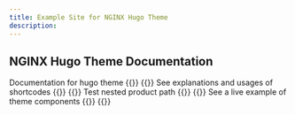```yaml
---
title: Example Site for NGINX Hugo Theme
description: 
---
```


## NGINX Hugo Theme Documentation 
Documentation for hugo theme
{{<card-section>}}
  {{<card title="Test Product" titleUrl="/test-product/" icon="test-tubes"  isLanding="true">}}
    See explanations and usages of shortcodes
  {{</card >}}
  {{<card title="Test Nested Product" titleUrl="/nested/product" icon="test-tubes"  isLanding="true">}}
    Test nested product path
  {{</card >}}
  {{<card title="NGINX Plus" titleUrl="/nginx/" brandIcon="NGINX-Plus-product-icon-RGB.svg"  isLanding="true">}}
    See a live example of theme components
  {{</card >}}
{{</card-section>}}


